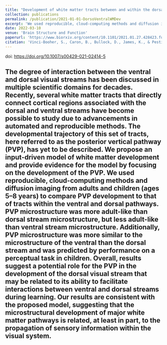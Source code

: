 ```yaml
---
title: "Development of white matter tracts between and within the dorsal and ventral streams"
collection: publications
permalink: /publication/2021-01-01-DorsoVentralWMDev
excerpt: 'We used reproducible, cloud-computing methods and diffusion imaging from adults and children (ages 5-8 years) to compare PVP development to that of tracts within the ventral and dorsal pathways. Overall, results suggest a potential role for the PVP in the development of the dorsal visual stream that may be related to its ability to facilitate interactions between ventral and dorsal streams during learning. <br/><br/><img src="/images/vinci-booher2022_WordCloud.svg">'
date: 2022-03-10
venue: 'Brain Structure and Function'
paperurl: 'https://www.biorxiv.org/content/10.1101/2021.01.27.428423.full.pdf'
citation: 'Vinci-Booher, S., Caron, B., Bullock, D., James, K., & Pestilli, F. (2022). Development of white matter tracts between and within the dorsal and ventral streams. <i>Brain Structure and Function</i>, 227(4), 1457-1477.'
---
```

doi: https://doi.org/10.1007/s00429-021-02414-5

The degree of interaction between the ventral and dorsal visual streams has been discussed in multiple scientific domains for decades. Recently, several white matter tracts that directly connect cortical regions associated with the dorsal and ventral streams have become possible to study due to advancements in automated and reproducible methods. The developmental trajectory of this set of tracts, here referred to as the posterior vertical pathway (PVP), has yet to be described. We propose an input-driven model of white matter development and provide evidence for the model by focusing on the development of the PVP. We used reproducible, cloud-computing methods and diffusion imaging from adults and children (ages 5–8 years) to compare PVP development to that of tracts within the ventral and dorsal pathways. PVP microstructure was more adult-like than dorsal stream microstructure, but less adult-like than ventral stream microstructure. Additionally, PVP microstructure was more similar to the microstructure of the ventral than the dorsal stream and was predicted by performance on a perceptual task in children. Overall, results suggest a potential role for the PVP in the development of the dorsal visual stream that may be related to its ability to facilitate interactions between ventral and dorsal streams during learning. Our results are consistent with the proposed model, suggesting that the microstructural development of major white matter pathways is related, at least in part, to the propagation of sensory information within the visual system.
---

